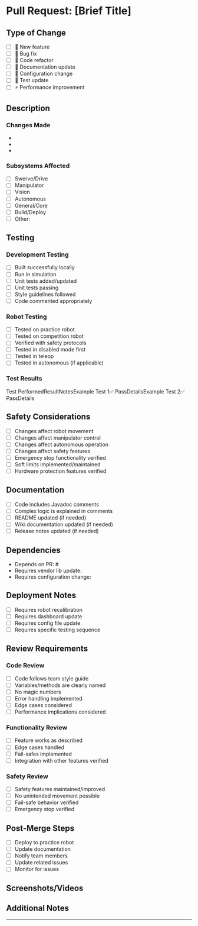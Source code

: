 # Pull Request: [Brief Title]

## Type of Change
<!-- Select all that apply by changing [ ] to [x] -->
- [ ] 🤖 New feature
- [ ] 🐛 Bug fix
- [ ] 🔨 Code refactor
- [ ] 📝 Documentation update
- [ ] 🔧 Configuration change
- [ ] 🧪 Test update
- [ ] ⚡ Performance improvement

## Description
<!-- Clearly describe what this PR changes and why -->

### Changes Made
<!-- List the main changes in bullet points -->
- 
- 
- 

### Subsystems Affected
<!-- Check all that apply -->
- [ ] Swerve/Drive
- [ ] Manipulator
- [ ] Vision
- [ ] Autonomous
- [ ] General/Core
- [ ] Build/Deploy
- [ ] Other: <!-- specify -->

## Testing
<!-- Describe how you tested these changes -->

### Development Testing
<!-- Check all completed -->
- [ ] Built successfully locally
- [ ] Run in simulation
- [ ] Unit tests added/updated
- [ ] Unit tests passing
- [ ] Style guidelines followed
- [ ] Code commented appropriately

### Robot Testing
<!-- If changes were tested on robot -->
- [ ] Tested on practice robot
- [ ] Tested on competition robot
- [ ] Verified with safety protocols
- [ ] Tested in disabled mode first
- [ ] Tested in teleop
- [ ] Tested in autonomous (if applicable)

### Test Results
<!-- Describe specific test results -->

<!-- Describe specific test results -->
Test PerformedResultNotesExample Test 1✅ PassDetailsExample Test 2✅ PassDetails

## Safety Considerations
<!-- Check all that apply -->
- [ ] Changes affect robot movement
- [ ] Changes affect manipulator control
- [ ] Changes affect autonomous operation
- [ ] Changes affect safety features
- [ ] Emergency stop functionality verified
- [ ] Soft limits implemented/maintained
- [ ] Hardware protection features verified

## Documentation
<!-- Check all completed -->
- [ ] Code includes Javadoc comments
- [ ] Complex logic is explained in comments
- [ ] README updated (if needed)
- [ ] Wiki documentation updated (if needed)
- [ ] Release notes updated (if needed)

## Dependencies
<!-- List any dependencies this PR has -->
- Depends on PR: #
- Requires vendor lib update: <!-- specify -->
- Requires configuration change: <!-- specify -->

## Deployment Notes
<!-- Any special notes for deploying these changes -->
- [ ] Requires robot recalibration
- [ ] Requires dashboard update
- [ ] Requires config file update
- [ ] Requires specific testing sequence

## Review Requirements
<!-- Remove sections that don't apply -->

### Code Review
- [ ] Code follows team style guide
- [ ] Variables/methods are clearly named
- [ ] No magic numbers
- [ ] Error handling implemented
- [ ] Edge cases considered
- [ ] Performance implications considered

### Functionality Review
- [ ] Feature works as described
- [ ] Edge cases handled
- [ ] Fail-safes implemented
- [ ] Integration with other features verified

### Safety Review
- [ ] Safety features maintained/improved
- [ ] No unintended movement possible
- [ ] Fail-safe behavior verified
- [ ] Emergency stop verified

## Post-Merge Steps
<!-- Check all that need to be done after merging -->
- [ ] Deploy to practice robot
- [ ] Update documentation
- [ ] Notify team members
- [ ] Update related issues
- [ ] Monitor for issues

## Screenshots/Videos
<!-- Add any relevant images or videos here -->

## Additional Notes
<!-- Any additional information that reviewers should know -->

---
<!-- Template Version 1.0 -->
